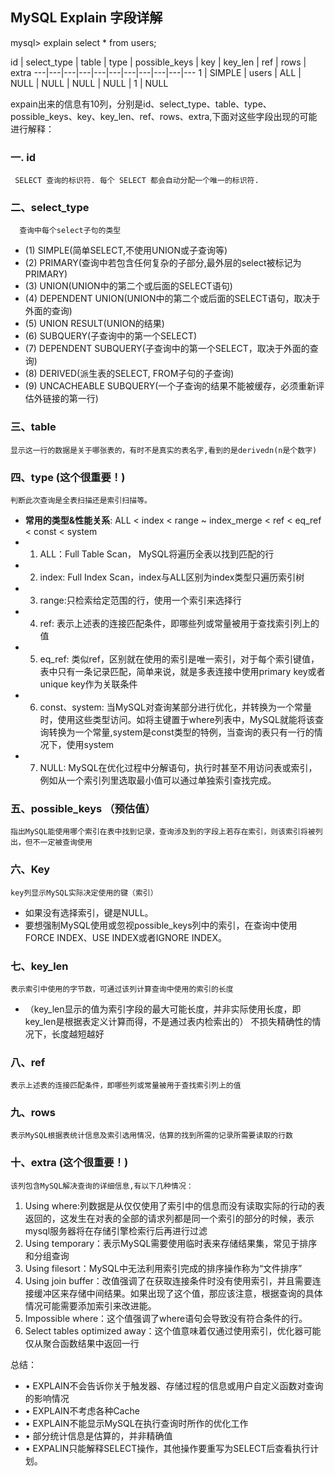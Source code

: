 ## MySQL Explain 字段详解

mysql> explain select * from users;

id | select_type | table | type | possible_keys | key | key_len | ref | rows | extra
---|---|---|---|---|---|---|---|---|---|---
1 | SIMPLE      | users | ALL  | NULL          | NULL | NULL    | NULL |    1 | NULL 


expain出来的信息有10列，分别是id、select_type、table、type、possible_keys、key、key_len、ref、rows、extra,下面对这些字段出现的可能进行解释：
### 一. id
     SELECT 查询的标识符. 每个 SELECT 都会自动分配一个唯一的标识符.
 
 
### 二、select_type
      查询中每个select子句的类型
      
- (1) SIMPLE(简单SELECT,不使用UNION或子查询等)
- (2) PRIMARY(查询中若包含任何复杂的子部分,最外层的select被标记为PRIMARY)
- (3) UNION(UNION中的第二个或后面的SELECT语句)
- (4) DEPENDENT UNION(UNION中的第二个或后面的SELECT语句，取决于外面的查询)
- (5) UNION RESULT(UNION的结果)
- (6) SUBQUERY(子查询中的第一个SELECT)
- (7) DEPENDENT SUBQUERY(子查询中的第一个SELECT，取决于外面的查询)
- (8) DERIVED(派生表的SELECT, FROM子句的子查询)
- (9) UNCACHEABLE SUBQUERY(一个子查询的结果不能被缓存，必须重新评估外链接的第一行)
 
### 三、table
    显示这一行的数据是关于哪张表的，有时不是真实的表名字,看到的是derivedn(n是个数字)

 
### 四、type (这个很重要！)
    判断此次查询是全表扫描还是索引扫描等。

- **常用的类型&性能关系**: ALL < index < range ~ index_merge < ref < eq_ref < const < system 
- 1. ALL：Full Table Scan， MySQL将遍历全表以找到匹配的行
- 2. index: Full Index Scan，index与ALL区别为index类型只遍历索引树
- 3. range:只检索给定范围的行，使用一个索引来选择行
- 4. ref: 表示上述表的连接匹配条件，即哪些列或常量被用于查找索引列上的值
- 5. eq_ref: 类似ref，区别就在使用的索引是唯一索引，对于每个索引键值，表中只有一条记录匹配，简单来说，就是多表连接中使用primary key或者 unique key作为关联条件
- 6. const、system: 当MySQL对查询某部分进行优化，并转换为一个常量时，使用这些类型访问。如将主键置于where列表中，MySQL就能将该查询转换为一个常量,system是const类型的特例，当查询的表只有一行的情况下，使用system
- 7. NULL: MySQL在优化过程中分解语句，执行时甚至不用访问表或索引，例如从一个索引列里选取最小值可以通过单独索引查找完成。
 
### 五、possible_keys （预估值）
    指出MySQL能使用哪个索引在表中找到记录，查询涉及到的字段上若存在索引，则该索引将被列出，但不一定被查询使用

 
### 六、Key
    key列显示MySQL实际决定使用的键（索引）

- 如果没有选择索引，键是NULL。
- 要想强制MySQL使用或忽视possible_keys列中的索引，在查询中使用FORCE INDEX、USE INDEX或者IGNORE INDEX。
 
### 七、key_len
    表示索引中使用的字节数，可通过该列计算查询中使用的索引的长度
- （key_len显示的值为索引字段的最大可能长度，并非实际使用长度，即key_len是根据表定义计算而得，不是通过表内检索出的）
不损失精确性的情况下，长度越短越好 
 
### 八、ref
    表示上述表的连接匹配条件，即哪些列或常量被用于查找索引列上的值
 
### 九、rows
    表示MySQL根据表统计信息及索引选用情况，估算的找到所需的记录所需要读取的行数
 
### 十、extra (这个很重要！)
    该列包含MySQL解决查询的详细信息,有以下几种情况：
1. Using where:列数据是从仅仅使用了索引中的信息而没有读取实际的行动的表返回的，这发生在对表的全部的请求列都是同一个索引的部分的时候，表示mysql服务器将在存储引擎检索行后再进行过滤
1. Using temporary：表示MySQL需要使用临时表来存储结果集，常见于排序和分组查询
1. Using filesort：MySQL中无法利用索引完成的排序操作称为“文件排序”
1. Using join buffer：改值强调了在获取连接条件时没有使用索引，并且需要连接缓冲区来存储中间结果。如果出现了这个值，那应该注意，根据查询的具体情况可能需要添加索引来改进能。
1. Impossible where：这个值强调了where语句会导致没有符合条件的行。
1. Select tables optimized away：这个值意味着仅通过使用索引，优化器可能仅从聚合函数结果中返回一行
 
 
总结：
- • EXPLAIN不会告诉你关于触发器、存储过程的信息或用户自定义函数对查询的影响情况
- • EXPLAIN不考虑各种Cache
- • EXPLAIN不能显示MySQL在执行查询时所作的优化工作
- • 部分统计信息是估算的，并非精确值
- • EXPALIN只能解释SELECT操作，其他操作要重写为SELECT后查看执行计划。

